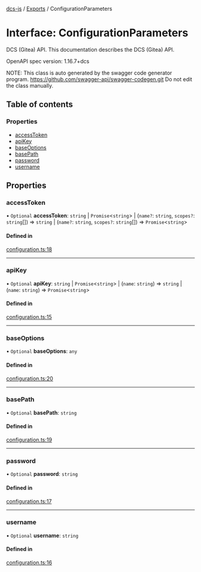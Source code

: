 [dcs-js](../README.md) / [Exports](../modules.md) / ConfigurationParameters

# Interface: ConfigurationParameters

DCS (Gitea) API.
This documentation describes the DCS (Gitea) API.

OpenAPI spec version: 1.16.7+dcs

NOTE: This class is auto generated by the swagger code generator program.
https://github.com/swagger-api/swagger-codegen.git
Do not edit the class manually.

## Table of contents

### Properties

- [accessToken](ConfigurationParameters.md#accesstoken)
- [apiKey](ConfigurationParameters.md#apikey)
- [baseOptions](ConfigurationParameters.md#baseoptions)
- [basePath](ConfigurationParameters.md#basepath)
- [password](ConfigurationParameters.md#password)
- [username](ConfigurationParameters.md#username)

## Properties

### <a id="accesstoken" name="accesstoken"></a> accessToken

• `Optional` **accessToken**: `string` \| `Promise`<`string`\> \| (`name?`: `string`, `scopes?`: `string`[]) => `string` \| (`name?`: `string`, `scopes?`: `string`[]) => `Promise`<`string`\>

#### Defined in

[configuration.ts:18](https://github.com/unfoldingWord/dcs-js/blob/c677a54/configuration.ts#L18)

___

### <a id="apikey" name="apikey"></a> apiKey

• `Optional` **apiKey**: `string` \| `Promise`<`string`\> \| (`name`: `string`) => `string` \| (`name`: `string`) => `Promise`<`string`\>

#### Defined in

[configuration.ts:15](https://github.com/unfoldingWord/dcs-js/blob/c677a54/configuration.ts#L15)

___

### <a id="baseoptions" name="baseoptions"></a> baseOptions

• `Optional` **baseOptions**: `any`

#### Defined in

[configuration.ts:20](https://github.com/unfoldingWord/dcs-js/blob/c677a54/configuration.ts#L20)

___

### <a id="basepath" name="basepath"></a> basePath

• `Optional` **basePath**: `string`

#### Defined in

[configuration.ts:19](https://github.com/unfoldingWord/dcs-js/blob/c677a54/configuration.ts#L19)

___

### <a id="password" name="password"></a> password

• `Optional` **password**: `string`

#### Defined in

[configuration.ts:17](https://github.com/unfoldingWord/dcs-js/blob/c677a54/configuration.ts#L17)

___

### <a id="username" name="username"></a> username

• `Optional` **username**: `string`

#### Defined in

[configuration.ts:16](https://github.com/unfoldingWord/dcs-js/blob/c677a54/configuration.ts#L16)
